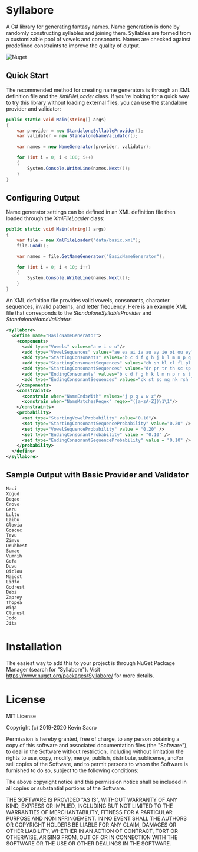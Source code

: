 # Syllabore
A C# library for generating fantasy names. Name generation is done by randomly constructing syllables and joining them. Syllables are formed from a customizable pool of vowels and consonants. Names are checked against predefined constraints to improve the quality of output.

![Nuget](https://img.shields.io/nuget/v/Syllabore?style=plastic)

## Quick Start
The recommended method for creating name generators is through an XML definition file and the *XmlFileLoader* class. If you're looking for a quick way to try this library without loading external files, you can use the standalone provider and validator:
```csharp
public static void Main(string[] args)
{
    var provider = new StandaloneSyllableProvider();
    var validator = new StandaloneNameValidator();

    var names = new NameGenerator(provider, validator);

    for (int i = 0; i < 100; i++)
    {
        System.Console.WriteLine(names.Next());
    }
}
```

## Configuring Output

Name generator settings can be defined in an XML definition file then loaded through the *XmlFileLoader* class:

```csharp
public static void Main(string[] args)
{
    var file = new XmlFileLoader("data/basic.xml");
    file.Load();

    var names = file.GetNameGenerator("BasicNameGenerator");

    for (int i = 0; i < 10; i++)
    {
        System.Console.WriteLine(names.Next());
    }
}
```
An XML definition file provides valid vowels, consonants, character sequences, invalid patterns, and letter frequency. Here is an example XML file that corresponds to the *StandaloneSyllableProvider* and *StandaloneNameValidator*:
```xml
<syllabore>
  <define name="BasicNameGenerator">
    <components>
      <add type="Vowels" values="a e i o u"/>
      <add type="VowelSequences" values="ae ea ai ia au ay ie oi ou ey"/>
      <add type="StartingConsonants" values="b c d f g h j k l m n p q r s t v w x y z"/>
      <add type="StartingConsonantSequences" values="ch sh bl cl fl pl gl br cr"/>
      <add type="StartingConsonantSequences" values="dr pr tr th sc sp st sl spr"/>
      <add type="EndingConsonants" values="b c d f g h k l m n p r s t v x y"/>
      <add type="EndingConsonantSequences" values="ck st sc ng nk rsh lsh rk rst nct xt"/>
    </components>
    <constraints>
      <constrain when="NameEndsWith" values="j p q v w z"/>
      <constrain when="NameMatchesRegex" regex="([a-zA-Z])\1\1"/>
    </constraints>
    <probability>
      <set type="StartingVowelProbability" value="0.10"/>
      <set type="StartingConsonantSequenceProbability" value="0.20" />
      <set type="VowelSequenceProbability" value = "0.20" />
      <set type="EndingConsonantProbability" value = "0.10" />
      <set type="EndingConsonantSequenceProbability" value = "0.10" />
    </probability>
  </define>
</syllabore>
```

## Sample Output with Basic Provider and Validator
```
Naci
Xogud
Beqae
Crovo
Garu
Lultu
Laibu
Glowia
Goscuc
Tevu
Zimvu
Druhhest
Sumae
Vumnih
Gefa
Duvu
Qiclou
Najost
Lidfo
Godrest
Bebi
Zaprey
Thopea
Wiqa
Clunust
Jodo
Jita
```

# Installation
The easiest way to add this to your project is through NuGet Package Manager (search for "Syllabore"). Visit https://www.nuget.org/packages/Syllabore/ for more details. 

# License

MIT License

Copyright (c) 2019-2020 Kevin Sacro

Permission is hereby granted, free of charge, to any person obtaining a copy
of this software and associated documentation files (the "Software"), to deal
in the Software without restriction, including without limitation the rights
to use, copy, modify, merge, publish, distribute, sublicense, and/or sell
copies of the Software, and to permit persons to whom the Software is
furnished to do so, subject to the following conditions:

The above copyright notice and this permission notice shall be included in all
copies or substantial portions of the Software.

THE SOFTWARE IS PROVIDED "AS IS", WITHOUT WARRANTY OF ANY KIND, EXPRESS OR
IMPLIED, INCLUDING BUT NOT LIMITED TO THE WARRANTIES OF MERCHANTABILITY,
FITNESS FOR A PARTICULAR PURPOSE AND NONINFRINGEMENT. IN NO EVENT SHALL THE
AUTHORS OR COPYRIGHT HOLDERS BE LIABLE FOR ANY CLAIM, DAMAGES OR OTHER
LIABILITY, WHETHER IN AN ACTION OF CONTRACT, TORT OR OTHERWISE, ARISING FROM,
OUT OF OR IN CONNECTION WITH THE SOFTWARE OR THE USE OR OTHER DEALINGS IN THE
SOFTWARE.

